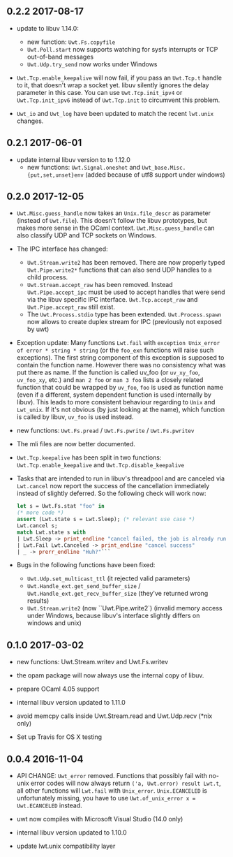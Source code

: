 0.2.2 2017-08-17
---------------------------

- update to libuv 1.14.0:
  * new function: `Uwt.Fs.copyfile`
  * `Uwt.Poll.start` now supports watching for sysfs interrupts or TCP
    out-of-band messages
  * `Uwt.Udp.try_send` now works under Windows

- `Uwt.Tcp.enable_keepalive` will now fail, if you pass an `Uwt.Tcp.t`
  handle to it, that doesn't wrap a socket yet. libuv silently ignores
  the delay parameter in this case.  You can use `Uwt.Tcp.init_ipv4` or
  `Uwt.Tcp.init_ipv6` instead of `Uwt.Tcp.init` to circumvent this problem.

- `Uwt_io` and `Uwt_log` have been updated to match the recent `lwt.unix`
  changes.

0.2.1 2017-06-01
---------------------------

- update internal libuv version to to 1.12.0
  * new functions: `Uwt.Signal.oneshot` and
    `Uwt_base.Misc.{put,set,unset}env` (added because of utf8 support
    under windows)

0.2.0 2017-12-05
---------------------------
- `Uwt.Misc.guess_handle` now takes an `Unix.file_descr` as parameter
   (instead of `Uwt.file`). This doesn't follow the libuv prototypes,
   but makes more sense in the OCaml context. `Uwt.Misc.guess_handle`
   can also classify UDP and TCP sockets on Windows.

- The IPC interface has changed:
  * `Uwt.Stream.write2` has been removed. There are now properly typed
     `Uwt.Pipe.write2*` functions that can also send UDP handles to a
     child process.
  * `Uwt.Stream.accept_raw` has been removed. Instead
    `Uwt.Pipe.accept_ipc` must be used to accept handles that were
    send via the libuv specific IPC interface. `Uwt.Tcp.accept_raw`
    and `Uwt.Pipe.accept_raw` still exist.
  * The `Uwt.Process.stdio` type has been
    extended. `Uwt.Process.spawn` now allows to create duplex stream
    for IPC (previously not exposed by uwt)

 - Exception update: Many functions `Lwt.fail` with `exception
   Unix_error of error * string * string` (or the `foo_exn` functions
   will raise such exceptions). The first string component of this
   exception is supposed to contain the function name. However there
   was no consistency what was put there as name. If the function is
   called uv_foo (or `uv_xy_foo`, `uv_foo_xy`, etc.) and `man 2 foo`
   or `man 3 foo` lists a closely related function that could be
   wrapped by `uv_foo`, `foo` is used as function name (even if a
   different, system dependent function is used internally by
   libuv). This leads to more consistent behaviour regarding to `Unix`
   and `Lwt_unix`. If it's not obvious (by just looking at the name),
   which function is called by libuv, `uv_foo` is used instead.

- new functions: `Uwt.Fs.pread` / `Uwt.Fs.pwrite` / `Uwt.Fs.pwritev`

- The mli files are now better documented.

- `Uwt.Tcp.keepalive` has been split in two functions:
  `Uwt.Tcp.enable_keepalive` and `Uwt.Tcp.disable_keepalive`

- Tasks that are intended to run in libuv's threadpool and are
  canceled via `Lwt.cancel` now report the success of the cancellation
  immediately instead of slightly deferred. So the following check
  will work now:

  ```ocaml
  let s = Uwt.Fs.stat "foo" in
  (* more code *)
  assert (Lwt.state s = Lwt.Sleep); (* relevant use case *)
  Lwt.cancel s;
  match Lwt.state s with
  | Lwt.Sleep -> print_endline "cancel failed, the job is already running in background"
  | Lwt.Fail Lwt.Canceled -> print_endline "cancel success"
  | _ -> prerr_endline "Huh?"```

- Bugs in the following functions have been fixed:
  * `Uwt.Udp.set_multicast_ttl` (it rejected valid parameters)
  * `Uwt.Handle_ext.get_send_buffer_size` /
    `Uwt.Handle_ext.get_recv_buffer_size` (they've returned wrong
    results)
  * `Uwt.Stream.write2` (now ``Uwt.Pipe.write2`) (invalid memory
    access under Windows, because libuv's interface slightly differs
    on windows and unix)

0.1.0 2017-03-02
---------------------------
- new functions: Uwt.Stream.writev and Uwt.Fs.writev

- the opam package will now always use the internal copy of
  libuv.

- prepare OCaml 4.05 support

- internal libuv version updated to 1.11.0

- avoid memcpy calls inside Uwt.Stream.read and Uwt.Udp.recv
  (*nix only)

- Set up Travis for OS X testing

0.0.4 2016-11-04
---------------------------
- API CHANGE: `Uwt_error` removed. Functions that possibly fail with
  no-unix error codes will now always return `('a, Uwt.error) result
  Lwt.t`, all other functions will `Lwt.fail` with
  `Unix_error`. `Unix.ECANCELED` is unfortunately missing, you have to
  use `Uwt.of_unix_error x = Uwt.ECANCELED` instead.
  
- uwt now compiles with Microsoft Visual Studio (14.0 only)
  
- internal libuv version updated to 1.10.0

- update lwt.unix compatibility layer
